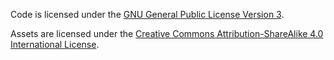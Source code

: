 Code is licensed under the [GNU General Public License Version 3](legal/GPLv3.txt).

Assets are licensed under the [Creative Commons Attribution-ShareAlike 4.0 International License](legal/CC-BY-SA-4.txt).
